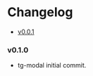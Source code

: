 <!-- START doctoc generated TOC please keep comment here to allow auto update -->
<!-- DON'T EDIT THIS SECTION, INSTEAD RE-RUN doctoc TO UPDATE -->
# Changelog

- [v0.0.1](#v001)

<!-- END doctoc generated TOC please keep comment here to allow auto update -->

### v0.1.0

  * tg-modal initial commit.
